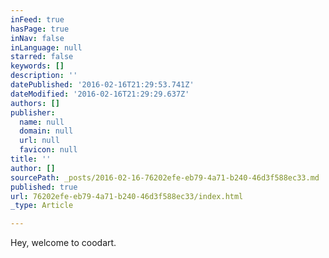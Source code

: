 ```yaml
---
inFeed: true
hasPage: true
inNav: false
inLanguage: null
starred: false
keywords: []
description: ''
datePublished: '2016-02-16T21:29:53.741Z'
dateModified: '2016-02-16T21:29:29.637Z'
authors: []
publisher:
  name: null
  domain: null
  url: null
  favicon: null
title: ''
author: []
sourcePath: _posts/2016-02-16-76202efe-eb79-4a71-b240-46d3f588ec33.md
published: true
url: 76202efe-eb79-4a71-b240-46d3f588ec33/index.html
_type: Article

---
```

Hey, welcome to coodart.